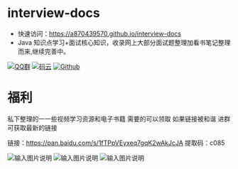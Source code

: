 
# interview-docs  
* 快速访问：https://a870439570.github.io/interview-docs
* Java 知识点学习+面试核心知识，收录网上大部分面试题整理加看书笔记整理而来,继续完善中。


[![QQ群](https://img.shields.io/badge/QQ%E7%BE%A4-924715723-yellowgreen.svg)](https://jq.qq.com/?_wv=1027&k=5PIRvFq)
[![码云](https://img.shields.io/badge/Gitee-%E7%A0%81%E4%BA%91-yellow.svg)](https://gitee.com/qinxuewu)
[![Github](https://img.shields.io/badge/Github-Github-red.svg)](https://github.com/a870439570)







# 福利
私下整理的一一些视频学习资源和电子书籍 需要的可以领取 如果链接被和谐 进群可获取最新的链接

链接：https://pan.baidu.com/s/1fTPpVEyxeq7gqK2wAkJcJA 
提取码：c085 

![输入图片说明](https://images.gitee.com/uploads/images/2019/0103/172234_2729e193_1478371.png "屏幕截图.png")
![输入图片说明](https://images.gitee.com/uploads/images/2019/0103/172245_626092bf_1478371.png "屏幕截图.png")
![输入图片说明](https://images.gitee.com/uploads/images/2019/0103/172301_a461a114_1478371.png "屏幕截图.png")
